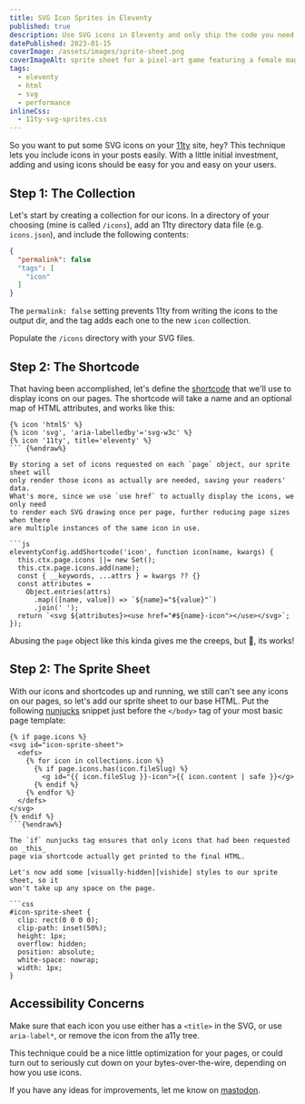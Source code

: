 ```yaml
---
title: SVG Icon Sprites in Eleventy
published: true
description: Use SVG icons in Eleventy and only ship the code you need.
datePublished: 2023-01-15
coverImage: /assets/images/sprite-sheet.png
coverImageAlt: sprite sheet for a pixel-art game featuring a female mage character
tags:
  - eleventy
  - html
  - svg
  - performance
inlineCss:
  - 11ty-svg-sprites.css
---
```


So you want to put some SVG icons on your [11ty](https://11ty.dev) site, hey? 
This technique lets you include icons in your posts easily. With a little 
initial investment, adding and using icons should be easy for you and easy on 
your users.

<div id="examples">
  <sprite-icon name="11ty"></sprite-icon>
  <sprite-icon name="svg"></sprite-icon>
  <sprite-icon name="a11y"></sprite-icon>
  <sprite-icon name="html5"></sprite-icon>
  <sprite-icon name="javascript"></sprite-icon>
  <sprite-icon name="jerusalem"></sprite-icon>
  <sprite-icon name="ness"></sprite-icon>
</div>

## Step 1: The Collection

Let's start by creating a collection for our icons. In a directory of your 
choosing (mine is called `/icons`), add an 11ty directory data file (e.g. 
`icons.json`), and include the following contents:

```json
{
  "permalink": false
  "tags": [
    "icon"
  ]
}
```

The `permalink: false` setting prevents 11ty from writing the icons to the 
output dir, and the tag adds each one to the new `icon` collection.

Populate the `/icons` directory with your SVG files.

## Step 2: The Shortcode

That having been accomplished, let's define the [shortcode][shortcodes] that 
we'll use to display icons on our pages. The shortcode will take a name and an 
optional map of HTML attributes, and works like this:

```njk {%raw%}
{% icon 'html5' %}
{% icon 'svg', 'aria-labelledby'='svg-w3c' %}
{% icon '11ty', title='eleventy' %}
``` {%endraw%}

By storing a set of icons requested on each `page` object, our sprite sheet will 
only render those icons as actually are needed, saving your readers' data. 
What's more, since we use `use href` to actually display the icons, we only need 
to render each SVG drawing once per page, further reducing page sizes when there 
are multiple instances of the same icon in use.

```js
eleventyConfig.addShortcode('icon', function icon(name, kwargs) {
  this.ctx.page.icons ||= new Set();
  this.ctx.page.icons.add(name);
  const { __keywords, ...attrs } = kwargs ?? {}
  const attributes =
    Object.entries(attrs)
      .map(([name, value]) => `${name}="${value}"`)
      .join(' ');
  return `<svg ${attributes}><use href="#${name}-icon"></use></svg>`;
});
```

Abusing the `page` object like this kinda gives me the creeps, but 🤷, its 
works!

## Step 2: The Sprite Sheet

With our icons and shortcodes up and running, we still can't see any icons on 
our pages, so let's add our sprite sheet to our base HTML. Put the following 
[nunjucks][njk] snippet just before the `</body>` tag of your most basic page 
template: 

```njk {%raw%}
{% if page.icons %}
<svg id="icon-sprite-sheet">
  <defs>
    {% for icon in collections.icon %}
      {% if page.icons.has(icon.fileSlug) %}
        <g id="{{ icon.fileSlug }}-icon">{{ icon.content | safe }}</g>
      {% endif %}
    {% endfor %}
  </defs>
</svg>
{% endif %}
```{%endraw%}

The `if` nunjucks tag ensures that only icons that had been requested on _this_ 
page via shortcode actually get printed to the final HTML.

Let's now add some [visually-hidden][vishide] styles to our sprite sheet, so it 
won't take up any space on the page.

```css
#icon-sprite-sheet {
  clip: rect(0 0 0 0);
  clip-path: inset(50%);
  height: 1px;
  overflow: hidden;
  position: absolute;
  white-space: nowrap;
  width: 1px;
}
```

## Accessibility Concerns

Make sure that each icon you use either has a `<title>` in the SVG, or use 
`aria-label*`, or remove the icon from the a11y tree.

This technique could be a nice little optimization for your pages, or could turn 
out to seriously cut down on your bytes-over-the-wire, depending on how you use 
icons.

If you have any ideas for improvements, let me know on [mastodon][mastodon].

[njk]: https://mozilla.github.io/nunjucks/templating.html
[vishide]: https://www.tpgi.com/the-anatomy-of-visually-hidden/
[shortcodes]: https://www.11ty.dev/docs/shortcodes/
[mastodon]: https://social.bennypowers.dev


